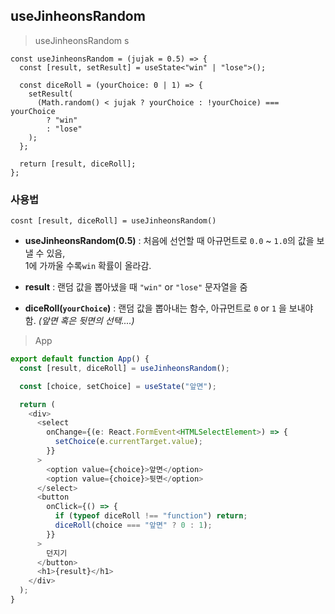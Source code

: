 ## useJinheonsRandom

> useJinheonsRandom
> s

```tsx
const useJinheonsRandom = (jujak = 0.5) => {
  const [result, setResult] = useState<"win" | "lose">();

  const diceRoll = (yourChoice: 0 | 1) => {
    setResult(
      (Math.random() < jujak ? yourChoice : !yourChoice) === yourChoice
        ? "win"
        : "lose"
    );
  };

  return [result, diceRoll];
};
```

### 사용법

`cosnt [result, diceRoll] = useJinheonsRandom()`

- **useJinheonsRandom(0.5)** : 처음에 선언할 때 아규먼트로 `0.0` ~ `1.0`의 값을 보낼 수 있음,  
  1에 가까울 수록`win` 확률이 올라감.

- **result** : 랜덤 값을 뽑아냈을 때 `"win"` or `"lose"` 문자열을 줌
- **diceRoll(`yourChoice`)** : 랜덤 값을 뽑아내는 함수, 아규먼트로 `0` or `1` 을 보내야 함. _(앞면 혹은 뒷면의 선택....)_

> App

```ts
export default function App() {
  const [result, diceRoll] = useJinheonsRandom();

  const [choice, setChoice] = useState("앞면");

  return (
    <div>
      <select
        onChange={(e: React.FormEvent<HTMLSelectElement>) => {
          setChoice(e.currentTarget.value);
        }}
      >
        <option value={choice}>앞면</option>
        <option value={choice}>뒷면</option>
      </select>
      <button
        onClick={() => {
          if (typeof diceRoll !== "function") return;
          diceRoll(choice === "앞면" ? 0 : 1);
        }}
      >
        던지기
      </button>
      <h1>{result}</h1>
    </div>
  );
}
```
